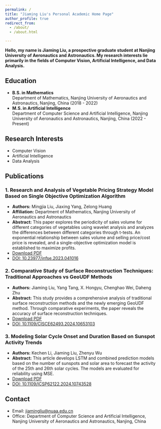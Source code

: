 ```yaml
---
permalink: /
title: "Jiaming Liu's Personal Academic Home Page"
author_profile: true
redirect_from: 
  - /about/
  - /about.html

---
```


**Hello, my name is Jiaming Liu, a prospective graduate student at Nanjing University of Aeronautics and Astronautics. My research interests lie primarily in the fields of Computer Vision, Artificial Intelligence, and Data Analysis.**

## Education

- **B.S. in Mathematics**  
  Department of Mathematics, Nanjing University of Aeronautics and Astronautics, Nanjing, China (2018 - 2022)
- **M.S. in Artificial Intelligence**  
  Department of Computer Science and Artificial Intelligence, Nanjing University of Aeronautics and Astronautics, Nanjing, China (2022 - Present)

## Research Interests

- Computer Vision
- Artificial Intelligence
- Data Analysis

## Publications

### 1. Research and Analysis of Vegetable Pricing Strategy Model Based on Single Objective Optimization Algorithm

- **Authors:** Mingjia Liu, Jiaxing Yang, Zelong Huang
- **Affiliation:** Department of Mathematics, Nanjing University of Aeronautics and Astronautics
- **Abstract:** This paper explores the periodicity of sales volume for different categories of vegetables using wavelet analysis and analyzes the differences between different categories through t-tests. An exponential relationship between sales volume and selling price/cost price is revealed, and a single-objective optimization model is established to maximize profits.
- [Download PDF](https://www.clausiuspress.com/article/10641.html)
- [DOI: 10.23977/infse.2023.041016](http://dx.doi.org/10.23977/infse.2023.041016)

### 2. Comparative Study of Surface Reconstruction Techniques: Traditional Approaches vs GeoUDF Methods

- **Authors:** Jiaming Liu, Yang Tang, X. Hongyu, Chenghao Wei, Daheng Zhu
- **Abstract:** This study provides a comprehensive analysis of traditional surface reconstruction methods and the newly emerging GeoUDF method. Through comparative experiments, the paper reveals the accuracy of surface reconstruction techniques.
- [Download PDF](https://ieeexplore.ieee.org/document/10653103)
- [DOI: 10.1109/CISCE62493.2024.10653103](https://ieeexplore.ieee.org/document/10653103)

### 3. Modeling Solar Cycle Onset and Duration Based on Sunspot Activity Trends

- **Authors:** Kechen Li, Jiaming Liu, Zhenyu Wu
- **Abstract:** This article develops LSTM and combined prediction models based on the number of sunspots and solar area to forecast the activity of the 25th and 26th solar cycles. The models are evaluated for reliability using MSE.
- [Download PDF](https://ieeexplore.ieee.org/document/10743528)
- [DOI: 10.1109/ICSP62122.2024.10743528](https://ieeexplore.ieee.org/document/10743528)

## Contact

- Email: [jiamingliu@nuaa.edu.cn](082110117@nuaa.edu.cn)
- Office: Department of Computer Science and Artificial Intelligence, Nanjing University of Aeronautics and Astronautics, Nanjing, China
